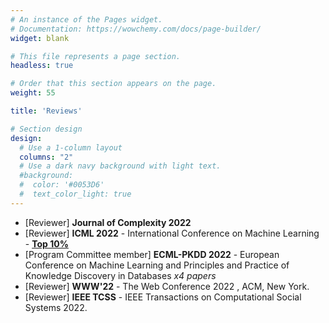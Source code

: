 ```yaml
---
# An instance of the Pages widget.
# Documentation: https://wowchemy.com/docs/page-builder/
widget: blank

# This file represents a page section.
headless: true

# Order that this section appears on the page.
weight: 55

title: 'Reviews'

# Section design
design:
  # Use a 1-column layout
  columns: "2"
  # Use a dark navy background with light text.
  #background:
  #  color: '#0053D6'
  #  text_color_light: true
---
```

* [Reviewer] **Journal of Complexity 2022**
* [Reviewer] **ICML 2022** - International Conference on Machine Learning - **[Top 10%](https://icml.cc/Conferences/2022/Reviewers#:~:text=Outstanding%20Reviewers)**
* [Program Committee member] **ECML-PKDD 2022** - European Conference on Machine Learning and Principles and Practice of Knowledge Discovery in Databases *x4 papers*
* [Reviewer] **WWW'22** - The Web Conference 2022 , ACM, New York.
* [Reviewer] **IEEE TCSS** - IEEE Transactions on Computational Social Systems 2022.
